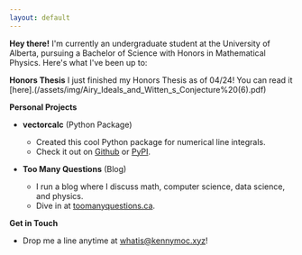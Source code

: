 ```yaml
---
layout: default
---
```


**Hey there!** I'm currently an undergraduate student at the University of Alberta, pursuing a Bachelor of Science with Honors in Mathematical Physics. Here's what I've been up to:

**Honors Thesis**
I just finished my Honors Thesis as of 04/24! You can read it [here].(/assets/img/Airy_Ideals_and_Witten_s_Conjecture%20(6).pdf)


**Personal Projects**
- **vectorcalc** (Python Package)
  - Created this cool Python package for numerical line integrals.
  - Check it out on [Github](https://github.com/xan3c/vectorcalc) or [PyPI](https://pypi.org/project/vectorcalc/).

- **Too Many Questions** (Blog)
  - I run a blog where I discuss math, computer science, data science, and physics.
  - Dive in at [toomanyquestions.ca](https://www.toomanyquestions.ca/).

**Get in Touch**
- Drop me a line anytime at whatis@kennymoc.xyz!
